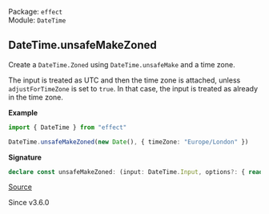 Package: `effect`<br />
Module: `DateTime`<br />

## DateTime.unsafeMakeZoned

Create a `DateTime.Zoned` using `DateTime.unsafeMake` and a time zone.

The input is treated as UTC and then the time zone is attached, unless
`adjustForTimeZone` is set to `true`. In that case, the input is treated as
already in the time zone.

**Example**

```ts
import { DateTime } from "effect"

DateTime.unsafeMakeZoned(new Date(), { timeZone: "Europe/London" })
```

**Signature**

```ts
declare const unsafeMakeZoned: (input: DateTime.Input, options?: { readonly timeZone?: number | string | TimeZone | undefined; readonly adjustForTimeZone?: boolean | undefined; }) => Zoned
```

[Source](https://github.com/Effect-TS/effect/tree/main/packages/effect/src/DateTime.ts#L344)

Since v3.6.0